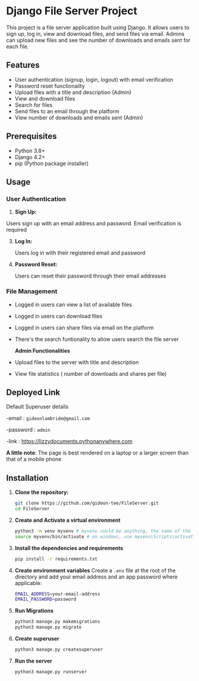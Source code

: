 # Django File Server Project

This project is a file server application built using Django. It allows users to sign up, log in, view and download files, and send files via email. Admins can upload new files and see the number of downloads and emails sent for each file.

## Features

- User authentication (signup, login, logout) with email verification
- Password reset functionality
- Upload files with a title and description (Admin)
- View and download files
- Search for files
- Send files to an email through the platform
- View number of downloads and emails sent (Admin)

## Prerequisites

- Python 3.8+
- Django 4.2+
- pip (Python package installer)

## Usage

### User Authentication
1. **Sign Up:**
   
  Users sign up with an email address and password. Email verification is required

3. **Log In:**
   
   Users log in with their registered email and password

4. **Password Reset:**
   
   Users can reset their password through their email addresses

### File Management
- Logged in users can view a list of available files
- Logged in users can download files
- Logged in users can share files via email on the platform
- There's the search funtionality to allow users search the file server

  **Admin Functionalities**
- Upload files to the server with title and description
- View file statistics ( number of downloads and shares per file)

## Deployed Link

Default Superuser details

-email : `gideonlambride@gmail.com`

-password : `admin`

-link : https://lizzydocuments.pythonanywhere.com

**A little note**: The page is best rendered on a laptop or a larger screen than that of a mobile phone


## Installation

1. **Clone the repository:**
   ```bash
   git clone https://github.com/gideon-tee/FileServer.git
   cd FileServer
   ```
   
2. **Create and Activate a virtual environment**
   ```bash
   python3 -m venv myvenv # myvenv could be anything, the name of the virtualenv
   source myvenv/bin/activate # on windows, use myvenv\Scripts\activate
   ```
3. **Install the dependencies and requirements**
   ```bash
   pip install -r requirements.txt
   ```

4. **Create environment variables**
   Create a `.env` file at the root of the directory and add your email address and an app password where applicable:
   ```bash
   EMAIL_ADDRESS=your-email-address
   EMAIL_PASSWORD=password
   ```

5. **Run Migrations**
   ```bash
   python3 manage.py makemigrations
   python3 manage.py migrate
   ```

6. **Create superuser**
   ```bash
   python3 manage.py createsuperuser
   ```

7. **Run the server**
   ```bash
   python3 manage.py runserver
   ```



  
   
